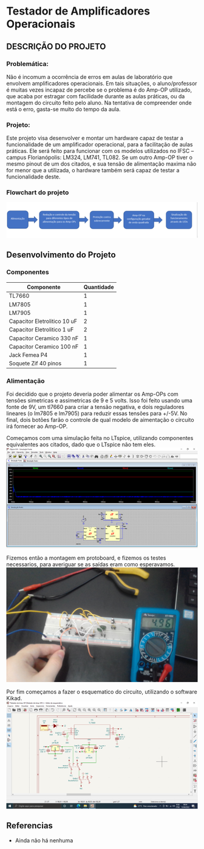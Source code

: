 # Testador de Amplificadores Operacionais

## DESCRIÇÃO DO PROJETO

### Problemática:
Não é incomum a ocorrência de erros em aulas de laboratório que envolvem amplificadores operacionais. Em tais situações, o aluno/professor é muitas vezes incapaz de percebe se o problema é do Amp-OP utilizado, que acaba por estragar com facilidade durante as aulas práticas, ou da montagem do circuito feito pelo aluno. Na tentativa de compreender onde está o erro, gasta-se muito do tempo da aula.

### Projeto:
Este projeto visa desenvolver e montar um hardware capaz de testar a funcionalidade de um amplificador operacional, para a facilitação de aulas práticas. Ele será feito para funcionar com os modelos utilizados no IFSC – campus Florianópolis: LM324, LM741, TL082. Se um outro Amp-OP tiver o mesmo pinout de um dos citados, e sua tensão de alimentação maxima não for menor que a utilizada, o hardware também será capaz de testar a funcionalidade deste.

### Flowchart do projeto
![FlowChart](./Imagens/FlowChart.png)

## Desenvolvimento do Projeto

### Componentes
Componente                   | Quantidade
---------------------------  |-------------------
TL7660                       | 1
LM7805                       | 1
LM7905                       | 1
Capacitor Eletrolitico 10 uF | 2
Capacitor Eletrolitico 1 uF  | 2
Capacitor Ceramico 330 nF    | 1
Capacitor Ceramico 100 nF    | 1
Jack Femea P4                | 1
Soquete Zif 40 pinos         | 1

### Alimentação
Foi decidido que o projeto deveria poder alimentar os Amp-OPs com tensões simetricas e assimetricas de 9 e 5 volts. Isso foi feito usando uma fonte de 9V, um tl7660 para criar a tensão negativa, e dois reguladores lineares (o lm7805 e lm7905) para reduzir essas tensões para +/-5V. No final, dois botões farão o controle de qual modelo de aimentação o circuito irá fornecer ao Amp-OP.

Começamos com uma simulação feita no LTspice, utilizando componentes equivalentes aos citados, dado que o LTspice não tem eles.
![Simulação_Fonte](./Imagens/Simulação_Fonte.png)

Fizemos então a montagem em protoboard, e fizemos os testes necessarios, para averiguar se as saídas eram como esperavamos.
![Montagem_Fonte](./Imagens/Montagem_Fonte.jpg)

Por fim começamos a fazer o esquematico do circuito, utilizando o software Kikad.
![Esquematico_Fonte](./Imagens/Esquematico_Fonte.png)

## Referencias
- Ainda não há nenhuma
